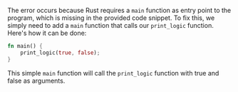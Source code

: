 The error occurs because Rust requires a `main` function as entry point to the program, which is missing in the provided code snippet. 
To fix this, we simply need to add a `main` function that calls our `print_logic` function.
Here's how it can be done:
```rs
fn main() {
    print_logic(true, false);
}
```
This simple `main` function will call the `print_logic` function with true and false as arguments.
